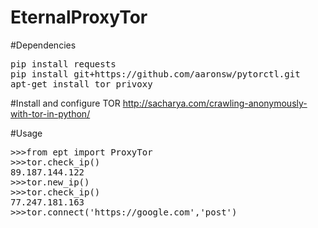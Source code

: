 # EternalProxyTor


#Dependencies
<pre>
pip install requests
pip install git+https://github.com/aaronsw/pytorctl.git
apt-get install tor privoxy
</pre>

#Install and configure TOR
http://sacharya.com/crawling-anonymously-with-tor-in-python/

#Usage
<pre>
>>>from ept import ProxyTor
>>>tor.check_ip()
89.187.144.122
>>>tor.new_ip()
>>>tor.check_ip()
77.247.181.163
>>>tor.connect('https://google.com','post')
</pre>
